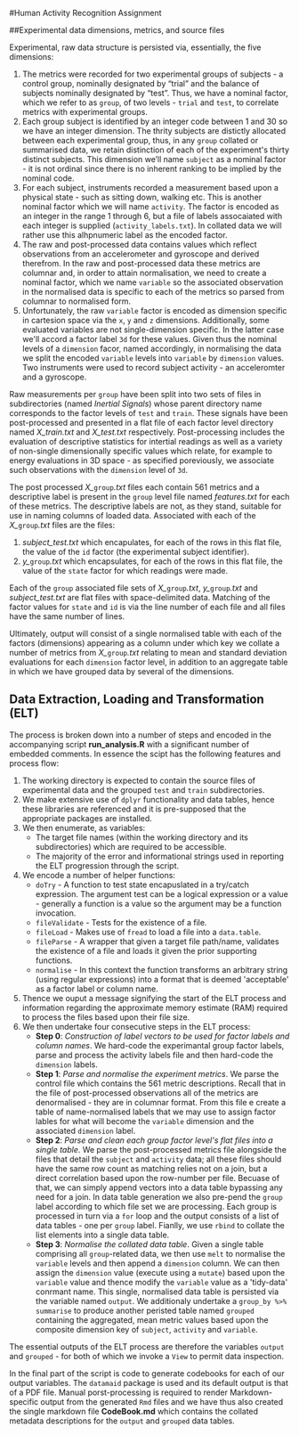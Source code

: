 #Human Activity Recognition Assignment

##Experimental data dimensions, metrics, and source files

Experimental, raw data structure is persisted via, essentially, the five dimensions:

1. The metrics were recorded for two experimental groups of subjects - a control group, nominally designated by “trial” and the balance of subjects nominally designated by “test”. Thus, we have a nominal factor, which we refer to as `group`, of two levels - `trial` and `test`, to correlate metrics with experimental groups.
2. Each group subject is identified by an integer code between 1 and 30 so we have an integer dimension. The thrity subjects are distictly allocated between each experimental group, thus, in any `group` collated or summarised data, we retain distinction of each of the experiment's thirty distinct subjects. This dimension we’ll name `subject` as a nominal factor - it is not ordinal since there is no inherent ranking to be implied by the nominal code.
3. For each subject, instruments recorded a measurement based upon a physical state - such as sitting down, walking etc. This is another nominal factor which we will name `activity`. The factor is encoded as an integer in the range 1 through 6, but a file of labels assocaiated with each integer is supplied (`activity_labels.txt`). In collated data we will rather use this alhpnumeric label as the encoded factor.
4. The raw and post-processed data contains values which reflect observations from an accelerometer and gyroscope and derived therefrom. In the raw and post-processed data these metrics are columnar and, in order to attain normalisation, we need to create a nominal factor, which we name `variable` so the associated observation in the normalised data is specific to each of the metrics so parsed from columnar to normalised form.
4. Unfortunately, the raw `variable` factor is encoded as dimension specific in cartesion space via the `x`, `y` and `z` dimensions. Additionally, some evaluated variables are not single-dimension specific. In the latter case we'll accord a factor label `3d` for these values. Given thus the nominal levels of a `dimension` facor, named accordingly, in normalising the data we split the encoded `variable` levels into `variable` by `dimension` values.  Two instruments were used to record subject activity - an acceleromter and a gyroscope.

Raw measurements per `group` have been split into two sets of files in subdirectories (named *Inertial Signals*) whose parent directory name corresponds to the factor levels of `test` and `train`. These signals have been post-processed and presented in a flat file of each factor level directory named *X_train.txt* and *X_test.txt* respectively. Post-processing includes the evaluation of descriptive statistics for intertial readings as well as a variety of non-single dimensionally specific values which relate, for example to energy evaluations in 3D space - as specified poreviously, we associate such observations with the `dimension` level of `3d`. 

The post processed *X_*`group`*.txt* files each contain 561 metrics and a descriptive label is present in the `group` level file named *features.txt* for each of these metrics. The descriptive labels are not, as they stand, suitable for use in naming columns of loaded data. Associated with each of the *X_*`group`*.txt* files are the files:

1. *subject_test.txt* which encapulates, for each of the rows in this flat file, the value of the `id` factor (the experimental subject identifier).
2. *y_*`group`*.txt* which encapsulates, for each of the rows in this flat file, the value of the `state` factor for which readings were made.

Each of the `group` associated file sets of *X_*`group`*.txt*, *y_*`group`*.txt* and *subject_test.txt* are flat files with space-delimited data. Matching of the factor values for `state` and `id` is via the line number of each file and all files have the same number of lines.

Ultimately, output will consist of a single normalised table with each of the factors (dimensions) appearing as a column under which key we collate a number of metrics from *X_*`group`*.txt* relating to mean and standard deviation evaluations for each `dimension` factor level, in addition to an aggregate table in which we have grouped data by several of the dimensions.

## Data Extraction, Loading and Transformation (ELT)
The process is broken down into a number of steps and encoded in the accompanying script **run_analysis.R** with a significant number of embedded comments. In essence the scipt has the following features and process flow:

1. The working directory is expected to contain the source files of experimental data and the grouped `test` and `train` subdirectories.
2. We make extensive use of `dplyr` functionality and data tables, hence these libraries are referenced and it is pre-supposed that the appropriate packages are installed.
3. We then enumerate, as variables:
   - The target file names (within the working directory and its subdirectories) which are required to be accessible.
   - The majority of the error and informational strings used in reporting the ELT progression through the script.
4. We encode a number of helper functions:
   - `doTry` - A function to test state encapuslated in a try/catch expression. The argument test can be a logical expression or a value - generally a function is a value so the argument may be a function invocation.
   - `fileValidate` - Tests for the existence of a file.
   - `fileLoad` - Makes use of `fread` to load a file into a `data.table`.
   - `fileParse` - A wrapper that given a target file path/name, validates the existence of a file and loads it given the prior supporting functions.
   - `normalise` - In this context the function transforms an arbitrary string (using regular expressions) into a format that is deemed 'acceptable' as a factor label or column name.
5. Thence we ouput a message signifying the start of the ELT process and information regarding the approximate memory estimate (RAM) required to process the files based upon their file size.
6. We then undertake four consecutive steps in the ELT process:
   - **Step 0**: *Construction of label vectors to be used for factor labels and column names*. We hard-code the experimantal group factor labels, parse and process the activity labels file and then hard-code the `dimension` labels.
   - **Step 1**: *Parse and normalise the experiment metrics*. We parse the control file which contains the 561 metric descriptions. Recall that in the file of post-processed observations all of the metrics are denormalised - they are in columnar format. From this file e create a table of name-normalised labels that we may use to assign factor lables for what will become the `variable` dimension and the associated `dimension` label.
   - **Step 2**: *Parse and clean each group factor level's flat files into a single table*. We parse the post-processed metrics file alongside the files that detail the `subject` and `activity` data; all these files should have the same row count as matching relies not on a join, but a direct correlation based upon the row-number per file. Becuase of that, we can simply append vectors into a data table bypassing any need for a join. In data table generation we also pre-pend the `group` label according to which file set we are processing. Each group is processed in turn via a `for` loop and the output consists of a list of data tables - one per `group` label. Fianlly, we use `rbind` to collate the list elements into a single data table.
   - **Step 3**: *Normalise the collated data table*. Given a single table comprising all `group`-related data, we then use `melt` to normalise the `variable` levels and then append a `dimension` column. We can then assign the `dimension` value (execute using a `mutate`) based upon the `variable` value and thence modify the `variable` value as a 'tidy-data' conrmant name. This single, normalised data table is persisted via the variable named `output`. We additionaly undertake a `group_by %>% summarise` to produce another peristed table named `grouped` containing the aggregated, mean metric values based upon the composite dimension key of `subject`, `activity` and  `variable`.

The essential outputs of the ELT process are therefore the variables `output` and `grouped` - for both of which we invoke a `View` to permit data inspection. 

In the final part of the script is code to generate codebooks for each of our output variables. The `datamaid` package is used and its default output is that of a PDF file. Manual porst-processing is required to render Markdown-specific output from the generated `Rmd` files and we have thus also created the single markdown file **CodeBook.md** which contains the collated metadata descriptions for the `output` and `grouped` data tables.























